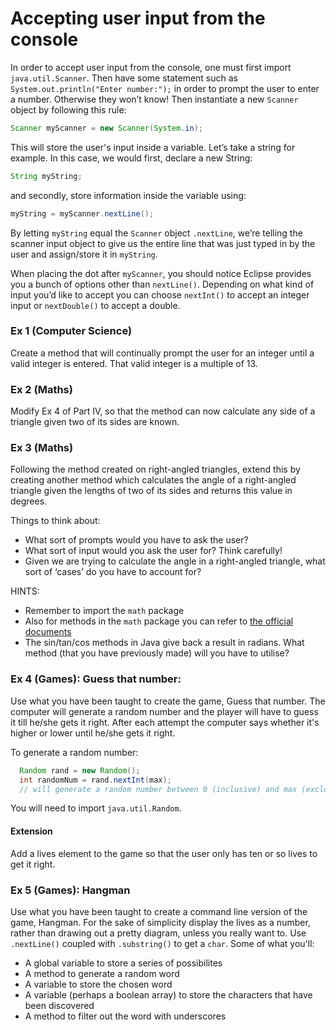 Accepting user input from the console
===

In order to accept user input from the console, one must first import `java.util.Scanner`. Then have some statement such as `System.out.println("Enter number:");` in order to prompt the user to enter a number. Otherwise they won’t know! Then instantiate a new `Scanner` object by following this rule: 

```java
Scanner myScanner = new Scanner(System.in); 
```

This will store the user's input inside a variable. Let’s take a string for example. In this case, we would first, declare a new String:

```java
String myString;
```

and secondly, store information inside the variable using:

```java
myString = myScanner.nextLine();
```

By letting `myString` equal the `Scanner` object `.nextLine`, we’re telling the scanner input object to give us the entire line that was just typed in by the user and assign/store it in `myString`.

When placing the dot after `myScanner`, you should notice Eclipse provides you a bunch of options other than `nextLine()`. Depending on what kind of input you’d like to accept you can choose `nextInt()` to accept an integer input or `nextDouble()` to accept a double.

### Ex 1 (Computer Science)
Create a method that will continually prompt the user for an integer until a valid integer is entered. That valid integer is a multiple of 13.

### Ex 2 (Maths)
Modify Ex 4 of Part IV, so that the method can now calculate any side of a triangle given two of its sides are known. 

### Ex 3 (Maths)
Following the method created on right-angled triangles, extend this by creating another method which calculates the angle of a right-angled triangle given the lengths of two of its sides and returns this value in degrees.

Things to think about:
-	What sort of prompts would you have to ask the user?
-	What sort of input would you ask the user for? Think carefully!
-	Given we are trying to calculate the angle in a right-angled triangle, what sort of ‘cases’ do you have to account for?

HINTS: 
- Remember to import the `math` package
- Also for methods in the `math` package you can refer to [the official documents](http://docs.oracle.com/javase/7/docs/api/java/lang/Math.html)
- The sin/tan/cos methods in Java give back a result in radians. What method (that you have previously made) will you have to utilise?

### Ex 4 (Games): Guess that number:
Use what you have been taught to create the game, Guess that number. The computer will generate a random number and the player will have to guess it till he/she gets it right. After each attempt the computer says whether it's higher or lower until he/she gets it right. 

To generate a random number:

```java
  Random rand = new Random();
  int randomNum = rand.nextInt(max);
  // will generate a random number between 0 (inclusive) and max (exclusive)
```

You will need to import `java.util.Random`.

#### Extension
Add a lives element to the game so that the user only has ten or so lives to get it right.

### Ex 5 (Games): Hangman
Use what you have been taught to create a command line version of the game, Hangman. For the sake of simplicity display the lives as a number, rather than drawing out a pretty diagram, unless you really want to. Use `.nextLine()` coupled with `.substring()` to get a `char`. Some of what you'll:
- A global variable to store a series of possibilites
- A method to generate a random word
- A variable to store the chosen word
- A variable (perhaps a boolean array) to store the characters that have been discovered
- A method to filter out the word with underscores


